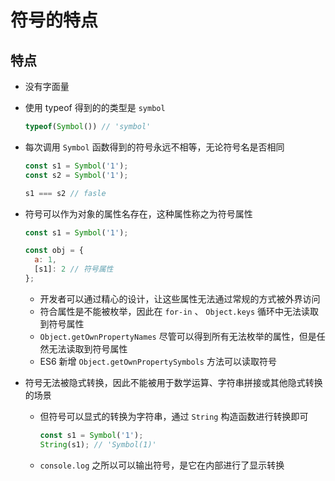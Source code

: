 # 符号的特点

## 特点

+ 没有字面量
+ 使用 typeof 得到的的类型是 `symbol`

  ```js
  typeof(Symbol()) // 'symbol'
  ```

+ 每次调用 `Symbol` 函数得到的符号永远不相等，无论符号名是否相同

  ```js
  const s1 = Symbol('1');
  const s2 = Symbol('1');

  s1 === s2 // fasle
  ```

+ 符号可以作为对象的属性名存在，这种属性称之为符号属性

  ```js
  const s1 = Symbol('1');

  const obj = {
    a: 1,
    [s1]: 2 // 符号属性
  };
  ```

  + 开发者可以通过精心的设计，让这些属性无法通过常规的方式被外界访问
  + 符合属性是不能被枚举，因此在 `for-in` 、 `Object.keys` 循环中无法读取到符号属性
  + `Object.getOwnPropertyNames` 尽管可以得到所有无法枚举的属性，但是任然无法读取到符号属性
  + ES6 新增 `Object.getOwnPropertySymbols` 方法可以读取符号

+ 符号无法被隐式转换，因此不能被用于数学运算、字符串拼接或其他隐式转换的场景

  + 但符号可以显式的转换为字符串，通过 `String` 构造函数进行转换即可

    ```js
    const s1 = Symbol('1');
    String(s1); // 'Symbol(1)'
    ```

  + `console.log` 之所以可以输出符号，是它在内部进行了显示转换
